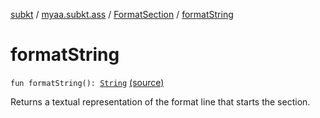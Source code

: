 [subkt](../../index.md) / [myaa.subkt.ass](../index.md) / [FormatSection](index.md) / [formatString](./format-string.md)

# formatString

`fun formatString(): `[`String`](https://kotlinlang.org/api/latest/jvm/stdlib/kotlin/-string/index.html) [(source)](https://github.com/Myaamori/SubKt/blob/master/src/main/kotlin/myaa/subkt/ass/parser.kt#L968)

Returns a textual representation of the format line that starts the section.

